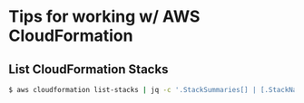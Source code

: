 # Tips for working w/ AWS CloudFormation

## List CloudFormation Stacks

```bash
$ aws cloudformation list-stacks | jq -c '.StackSummaries[] | [.StackName, .StackStatus]'
```
